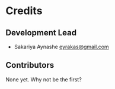# Credits


## Development Lead

* Sakariya Aynashe <eyrakas@gmail.com>

## Contributors

None yet. Why not be the first?

